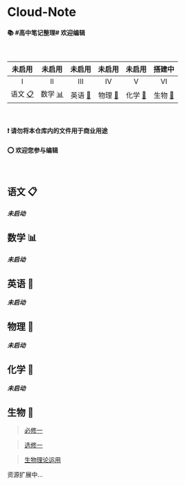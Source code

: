 # Cloud-Note
#### :books: #高中笔记整理# 欢迎编辑</br></br></br>

<!-- ![](https://img.shields.io/badge/update-today-blue.svg) ![](https://img.shields.io/badge/gitbook-making-lightgrey.svg)</br> -->
| 未启用 | 未启用 | 未启用 | 未启用 | 未启用 | 搭建中|
| :--------: | :---------: | :---------: | :---------: | :---------: | :---------:|
| I | II | III | IV | V | VI |
|语文 [:clipboard:](#语文-clipboard) |数学 [:bar_chart:](#数学-bar_chart)| 英语 [:abcd:](英语-abcd)| 物理 [:dizzy:](#物理-dizzy) |化学 [:pill:](#化学-pill)| 生物 [:microscope:](#生物-microscope)|

</br>

#### :heavy_exclamation_mark: 请勿将本仓库内的文件用于商业用途
#### :o: 欢迎您参与编辑

</br>

## 语文 :clipboard:

##### 未启动

## 数学 :bar_chart:

##### 未启动

## 英语 :abcd:

##### 未启动

## 物理 :dizzy:

##### 未启动

## 化学 :pill:

##### 未启动

## 生物 :microscope:

> [必修一](https://github.com/XwYuanzhang/Cloud-Note/tree/master/%E9%AB%98%E4%B8%AD%20%E7%94%9F%E7%89%A9)

> [选修一](https://github.com/XwYuanzhang/Cloud-Note/tree/master/%E9%AB%98%E4%B8%AD%20%E7%94%9F%E7%89%A9/%E9%80%89%E4%BF%AE%E4%B8%80)

> [生物理论运用](https://github.com/XwYuanzhang/Cloud-Note/tree/master/%E9%AB%98%E4%B8%AD%20%E7%94%9F%E7%89%A9/%E7%94%9F%E6%B4%BB%E4%B8%AD%E7%9A%84%E7%94%9F%E7%89%A9%E3%80%90%E4%BE%BF%E4%BA%8E%E5%8A%A0%E6%B7%B1%E7%90%86%E8%A7%A3%E3%80%91)

资源扩展中…

